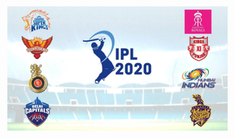 ![Image Alt Text](https://github.com/GayasuddinMohd/Exploratory-Data-Analysis-on-IPL/blob/main/ipl.jpg?raw=true)

